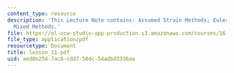 ```yaml
---
content_type: resource
description: 'This Lecture Note contains: Assumed Strain Methods; Euler Equations;
  Mixed Methods.'
file: https://ol-ocw-studio-app-production.s3.amazonaws.com/courses/16-225-computational-mechanics-of-materials-fall-2003/aed0e2547ac8cdd750dc54adbd3336aa_lesson_11.pdf
file_type: application/pdf
resourcetype: Document
title: lesson_11.pdf
uid: aed0e254-7ac8-cdd7-50dc-54adbd3336aa
---
```

